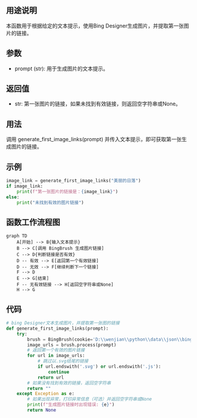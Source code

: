 ## 用途说明

本函数用于根据给定的文本提示，使用Bing Designer生成图片，并提取第一张图片的链接。

## 参数

* prompt (str): 用于生成图片的文本提示。
## 返回值

* str: 第一张图片的链接，如果未找到有效链接，则返回空字符串或None。
## 用法

调用 generate_first_image_links(prompt) 并传入文本提示，即可获取第一张生成图片的链接。

## 示例

```python
image_link = generate_first_image_links("美丽的日落")
if image_link:
    print(f"第一张图片的链接是：{image_link}")
else:
    print("未找到有效的图片链接")
```

## 函数工作流程图

```mermaid
graph TD
    A[开始] --> B{输入文本提示}
    B --> C[调用 BingBrush 生成图片链接]
    C --> D{判断链接是否有效}
    D -- 有效 --> E[返回第一个有效链接]
    D -- 无效 --> F[继续判断下一个链接]
    F --> D
    E --> G[结束]
    F -- 无有效链接 --> H[返回空字符串或None]
    H --> G
```

## 代码

```python
# bing Designer文本生成图片，并提取第一张图的链接
def generate_first_image_links(prompt):
    try:
        brush = BingBrush(cookie='D:\\wenjian\\python\\data\\json\\bingbrush.json')  # cookie的路径
        image_urls = brush.process(prompt)
        # 返回第一个有效的图片链接
        for url in image_urls:
            # 跳过以.svg结尾的链接
            if url.endswith('.svg') or url.endswith('.js'):
                continue
            return url
        # 如果没有找到有效的链接，返回空字符串
        return ""
    except Exception as e:
        # 如果出现异常，打印异常信息（可选）并返回空字符串或None
        print(f"生成图片链接时出现错误: {e}")
        return None
```

